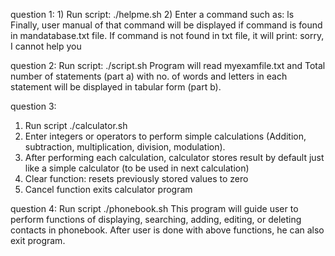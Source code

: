 question 1:	1) Run script: ./helpme.sh	2) Enter a command such as: ls	
Finally, user manual of that command will be displayed if command is found in mandatabase.txt file. If command is not found in txt file, it will print: sorry, I cannot help you 

question 2:	 Run script: ./script.sh
Program will read myexamfile.txt and Total number of statements (part a) with no. of words and letters in each statement will be displayed in tabular form (part b). 

question 3:	
1) Run script ./calculator.sh	
2) Enter integers or operators to perform simple calculations (Addition, subtraction, multiplication, division, modulation).
3) After performing each calculation, calculator stores result by default just like a simple calculator (to be used in next calculation)
4) Clear function: resets previously stored values to zero
5) Cancel function exits calculator program

question 4: Run script ./phonebook.sh
This program will guide user to perform functions of displaying, searching, adding, editing, or deleting contacts in phonebook. After user is done with above functions, he can also exit program.
